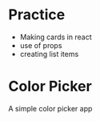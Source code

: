 # Practice
- Making cards in react
- use of props
- creating list items


# Color Picker
A simple color picker app